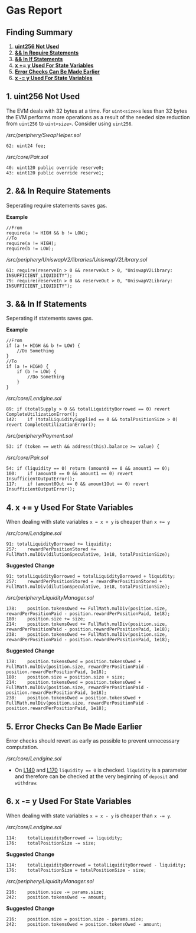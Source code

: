 # Gas Report
## Finding Summary

1. [**uint256 Not Used**](#1-uint256-Not-Used)
3. [**&& In Require Statements**](#2--In-Require-Statements)
4. [**&& In If Statements**](#3--In-If-Statements)
5. [**x += y Used For State Variables**](#4-x--y-Used-For-State-Variables)
6. [**Error Checks Can Be Made Earlier**](#5-Error-Checks-Can-Be-Made-Earlier)
7. [**x -= y Used For State Variables**](#6-x---y-Used-For-State-Variables)

## 1. uint256 Not Used

The EVM deals with 32 bytes at a time. For `uint<size>`s less than 32 bytes the EVM performs more operations as a result of the needed size reduction from `uint256` to `uint<size>`. Consider using `uint256`.

*/src/periphery/SwapHelper.sol*

```solidity
62:	uint24 fee;
```

*/src/core/Pair.sol*

```solidity
40:	uint120 public override reserve0;
43:	uint120 public override reserve1;
```

## 2. && In Require Statements

Seperating require statements saves gas.

**Example**
```solidity
//From
require(a != HIGH && b != LOW);
//To
require(a != HIGH);
require(b != LOW);
```

*/src/periphery/UniswapV2/libraries/UniswapV2Library.sol*

```solidity
61:	require(reserveIn > 0 && reserveOut > 0, "UniswapV2Library: INSUFFICIENT_LIQUIDITY");
79:	require(reserveIn > 0 && reserveOut > 0, "UniswapV2Library: INSUFFICIENT_LIQUIDITY");
```

## 3. && In If Statements

Seperating if statements saves gas.

**Example**
```solidity
//From
if (a != HIGH && b != LOW) {
	//Do Something
}
//To
if (a != HIGH) {
	if (b != LOW) {
		//Do Something
	}
}
```

*/src/core/Lendgine.sol*

```solidity
89:	if (totalSupply > 0 && totalLiquidityBorrowed == 0) revert CompleteUtilizationError();
142:	if (totalLiquiditySupplied == 0 && totalPositionSize > 0) revert CompleteUtilizationError();
```

*/src/periphery/Payment.sol*

```solidity
53:	if (token == weth && address(this).balance >= value) {
```

*/src/core/Pair.sol*

```solidity
54:	if (liquidity == 0) return (amount0 == 0 && amount1 == 0);
100:	if (amount0 == 0 && amount1 == 0) revert InsufficientOutputError();
117:	if (amount0Out == 0 && amount1Out == 0) revert InsufficientOutputError();
```

## 4. x += y Used For State Variables

When dealing with state variables `x = x + y` is cheaper than `x += y`

*/src/core/Lendgine.sol*

```solidity
91:	totalLiquidityBorrowed += liquidity;
257:	rewardPerPositionStored += FullMath.mulDiv(dilutionSpeculative, 1e18, totalPositionSize);
```
**Suggested Change**
```solidity
91:	totalLiquidityBorrowed = totalLiquidityBorrowed + liquidity;
257:	rewardPerPositionStored = rewardPerPositionStored + FullMath.mulDiv(dilutionSpeculative, 1e18, totalPositionSize);
```

*/src/periphery/LiquidityManager.sol*

```solidity
178:	position.tokensOwed += FullMath.mulDiv(position.size, rewardPerPositionPaid - position.rewardPerPositionPaid, 1e18);
180:	position.size += size;
214:	position.tokensOwed += FullMath.mulDiv(position.size, rewardPerPositionPaid - position.rewardPerPositionPaid, 1e18);
238:	position.tokensOwed += FullMath.mulDiv(position.size, rewardPerPositionPaid - position.rewardPerPositionPaid, 1e18);
```
**Suggested Change**
```solidity
178:	position.tokensOwed = position.tokensOwed + FullMath.mulDiv(position.size, rewardPerPositionPaid - position.rewardPerPositionPaid, 1e18);
180:	position.size = position.size + size;
214:	position.tokensOwed = position.tokensOwed + FullMath.mulDiv(position.size, rewardPerPositionPaid - position.rewardPerPositionPaid, 1e18);
238:	position.tokensOwed = position.tokensOwed + FullMath.mulDiv(position.size, rewardPerPositionPaid - position.rewardPerPositionPaid, 1e18);
```

## 5. Error Checks Can Be Made Earlier 

Error checks should revert as early as possible to prevent unnecessary computation. 

*/src/core/Lendgine.sol*

* On [L140](https://github.com/code-423n4/2023-01-numoen/blob/main/src/core/Lendgine.sol#L140) and [L170](https://github.com/code-423n4/2023-01-numoen/blob/main/src/core/Lendgine.sol#L170) `liquidity == 0` is checked. `liquidity` is a parameter and therefore can be checked at the very beginning of `deposit` and `withdraw`.

## 6. x -= y Used For State Variables

When dealing with state variables `x = x - y` is cheaper than `x -= y`.

*/src/core/Lendgine.sol*

```solidity
114:	totalLiquidityBorrowed -= liquidity;
176:	totalPositionSize -= size;
```
**Suggested Change**
```solidity
114:	totalLiquidityBorrowed = totalLiquidityBorrowed - liquidity;
176:	totalPositionSize = totalPositionSize - size;
```

*/src/periphery/LiquidityManager.sol*

```solidity
216:	position.size -= params.size;
242:	position.tokensOwed -= amount;
```
**Suggested Change**
```solidity
216:	position.size = position.size - params.size;
242:	position.tokensOwed = position.tokensOwed - amount;
```